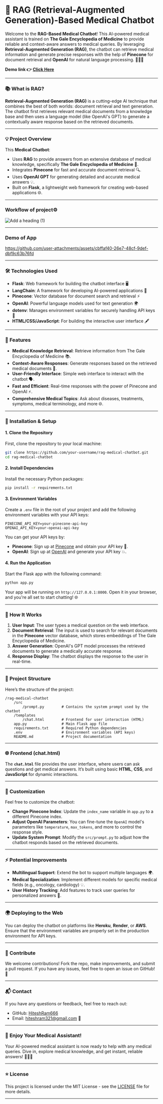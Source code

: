 # 🏥 **RAG (Retrieval-Augmented Generation)-Based Medical Chatbot**

Welcome to the **RAG-Based Medical Chatbot**! This AI-powered medical assistant is trained on **The Gale Encyclopedia of Medicine** to provide reliable and context-aware answers to medical queries. By leveraging **Retrieval-Augmented Generation (RAG)**, the chatbot can retrieve medical information and generate precise responses with the help of **Pinecone** for document retrieval and **OpenAI** for natural language processing. 🤖💉💬

**Demo link 👉 [Click Here](https://medical-chatbot-72el.onrender.com/)** 

---

### 📚 **What is RAG?**

**Retrieval-Augmented Generation (RAG)** is a cutting-edge AI technique that combines the best of both worlds: document retrieval and text generation. The chatbot first retrieves relevant medical documents from a knowledge base and then uses a language model (like OpenAI's GPT) to generate a contextually aware response based on the retrieved documents.

---

### 💡 **Project Overview**

This **Medical Chatbot**:
- Uses **RAG** to provide answers from an extensive database of medical knowledge, specifically **The Gale Encyclopedia of Medicine** 📖.
- Integrates **Pinecone** for fast and accurate document retrieval 🔍.
- Uses **OpenAI GPT** for generating detailed and accurate medical answers 💡.
- Built on **Flask**, a lightweight web framework for creating web-based applications 🌐.

---

### **Workflow of project⚙**
![Add a heading (1)](https://github.com/user-attachments/assets/df238c59-683f-42ef-a42a-e21197ad984f)

---

### **Demo of App**


https://github.com/user-attachments/assets/cbffaf40-26e7-48cf-9def-dbf9c63b76fd


---

### 🛠️ **Technologies Used**

- **Flask**: Web framework for building the chatbot interface 🖥️
- **LangChain**: A framework for developing AI-powered applications 🧠
- **Pinecone**: Vector database for document search and retrieval ⚡
- **OpenAI**: Powerful language models used for text generation 🌍
- **dotenv**: Manages environment variables for securely handling API keys 🔑
- **HTML/CSS/JavaScript**: For building the interactive user interface 🖋️

---

### 🌟 **Features**

- **Medical Knowledge Retrieval**: Retrieve information from The Gale Encyclopedia of Medicine 📚.
- **Context-Aware Responses**: Generate responses based on the retrieved medical documents 🧠.
- **User-Friendly Interface**: Simple web interface to interact with the chatbot 🗣️.
- **Fast and Efficient**: Real-time responses with the power of Pinecone and OpenAI ⚡.
- **Comprehensive Medical Topics**: Ask about diseases, treatments, symptoms, medical terminology, and more 🌐.

---

### 🚀 **Installation & Setup**

#### 1. **Clone the Repository**
First, clone the repository to your local machine:

```bash
git clone https://github.com/your-username/rag-medical-chatbot.git
cd rag-medical-chatbot
```

#### 2. **Install Dependencies**
Install the necessary Python packages:

```bash
pip install -r requirements.txt
```

#### 3. **Environment Variables**
Create a `.env` file in the root of your project and add the following environment variables with your API keys:

```plaintext
PINECONE_API_KEY=your-pinecone-api-key
OPENAI_API_KEY=your-openai-api-key
```

You can get your API keys by:
- **Pinecone**: Sign up at [Pinecone](https://www.pinecone.io/) and obtain your API key 🔑.
- **OpenAI**: Sign up at [OpenAI](https://beta.openai.com/signup/) and generate your API key 💥.

#### 4. **Run the Application**
Start the Flask app with the following command:

```bash
python app.py
```

Your app will be running on `http://127.0.0.1:8000`. Open it in your browser, and you're all set to start chatting! 🌐

---

### 💬 **How It Works**

1. **User Input**: The user types a medical question on the web interface.
2. **Document Retrieval**: The input is used to search for relevant documents in the **Pinecone** vector database, which stores embeddings of The Gale Encyclopedia of Medicine.
3. **Answer Generation**: OpenAI's GPT model processes the retrieved documents to generate a medically accurate response.
4. **Response Display**: The chatbot displays the response to the user in real-time.

---

### 📁 **Project Structure**

Here’s the structure of the project:

```
/rag-medical-chatbot
    /src
        /prompt.py        # Contains the system prompt used by the chatbot
    /templates
        /chat.html        # Frontend for user interaction (HTML)
    app.py                # Main Flask app file
    requirements.txt      # Required Python dependencies
    .env                  # Environment variables (API keys)
    README.md             # Project documentation
```

---

### 🌐 **Frontend (chat.html)**

The **`chat.html`** file provides the user interface, where users can ask questions and get medical answers. It’s built using basic **HTML**, **CSS**, and **JavaScript** for dynamic interactions.

---

### 🔧 **Customization**

Feel free to customize the chatbot:
- **Change Pinecone Index**: Update the `index_name` variable in `app.py` to a different Pinecone index.
- **Adjust OpenAI Parameters**: You can fine-tune the `OpenAI` model's parameters like `temperature`, `max_tokens`, and more to control the response style.
- **Update System Prompt**: Modify the `src/prompt.py` to adjust how the chatbot responds based on the retrieved documents.

---

### ⚡ **Potential Improvements**

- **Multilingual Support**: Extend the bot to support multiple languages 🌍.
- **Medical Specialization**: Implement different models for specific medical fields (e.g., oncology, cardiology) 💡.
- **User History Tracking**: Add features to track user queries for personalized answers 🔐.

---

### 🌍 **Deploying to the Web**

You can deploy the chatbot on platforms like **Heroku**, **Render**, or **AWS**. Ensure that the environment variables are properly set in the production environment for API keys.

---

### 📝 **Contribute**

We welcome contributions! Fork the repo, make improvements, and submit a pull request. If you have any issues, feel free to open an issue on GitHub! 🙌

---

### 📬 **Contact**

If you have any questions or feedback, feel free to reach out:

- GitHub: [HiteshRam666]([https://github.com/your-username](https://github.com/HiteshRam666))
- Email: hiteshram321@gmail.com 📧

---

### 🎉 **Enjoy Your Medical Assistant!**

Your AI-powered medical assistant is now ready to help with any medical queries. Dive in, explore medical knowledge, and get instant, reliable answers! 🏥💬🚀

---

### ⭐ **License**

This project is licensed under the MIT License - see the [LICENSE](LICENSE) file for more details.

---
